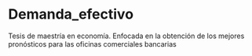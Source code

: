 # Demanda_efectivo
Tesis de maestría en economía. Enfocada en la obtención de los mejores pronósticos para las oficinas comerciales bancarias
